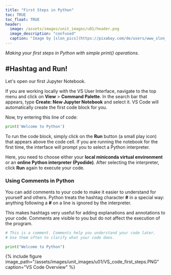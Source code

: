 ```yaml
---
title: "First Steps in Python"
toc: TRUE
toc_float: TRUE
header:
  image: /assets/images/unit_images/u01/header.png
  image_description: "confused"
  caption: "Image by [slon_pics](https://pixabay.com/de/users/www_slon_pics-5203613/?utm_source=link-attribution&amp;utm_medium=referral&amp;utm_campaign=image&amp;utm_content=2261021) [from pixabay](https://pixabay.com/de/?utm_source=link-attribution&amp;utm_medium=referral&amp;utm_campaign=image&amp;utm_content=2261021)"
---
```

*Making your first steps in Python with simple print() operations.*

<!--more-->

## #Hashtag and Run!

Let's open our first Jupyter Notebook.

If you are working locally with the VS User Interface, navigate to the top menu and click on **View** > **Command Palette**. In the search bar that appears, type **Create: New Jupyter Notebook** and select it. VS Code will automatically create the first code block for you.

Now, try entering this line of code:

```python
print('Welcome to Python')
```

To run the code block, simply click on the **Run** button (a small play icon) that appears above the code cell. If you are running the notebook for the first time, the interface will prompt you to select a Python interpreter.

Here, you need to choose either your **local miniconda virtual environment** or an **online Python interpreter (Pyodide)**. After selecting the interpreter, click **Run** again to execute your code.

### Using Comments in Python

You can add comments to your code to make it easier to understand for yourself and others. Python treats the hashtag character **#** in a special way: anything following a **#** on a line is ignored by the interpreter.

This makes hashtags very useful for adding explanations and annotations to your code. Comments are visible to you but do not affect the execution of the program.

```python
# This is a comment. Comments help you understand your code later.
# Use them often to clarify what your code does.

print("Welcome to Python")
```



{% include figure image_path="/assets/images/unit_images/u01/VS_code_first_steps.PNG" caption="VS Code Overview" %}

